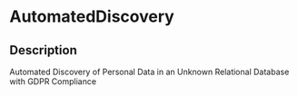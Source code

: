 # AutomatedDiscovery

## Description
Automated Discovery of Personal Data in an Unknown Relational Database with GDPR Compliance
